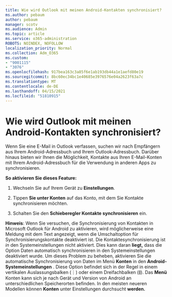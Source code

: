 ```yaml
---
title: Wie wird Outlook mit meinen Android-Kontakten synchronisiert?
ms.author: pebaum
author: pebaum
manager: scotv
ms.audience: Admin
ms.topic: article
ms.service: o365-administration
ROBOTS: NOINDEX, NOFOLLOW
localization_priority: Normal
ms.collection: Adm_O365
ms.custom:
- "9001115"
- "3076"
ms.openlocfilehash: 917bea163c3a85f6e1ab193db44a1e1aefd80e19
ms.sourcegitcommit: 8bc60ec34bc1e40685e3976576e04a2623f63a7c
ms.translationtype: MT
ms.contentlocale: de-DE
ms.lasthandoff: 04/15/2021
ms.locfileid: "51810915"
---
```

# <a name="how-does-outlook-sync-with-my-android-contacts"></a>Wie wird Outlook mit meinen Android-Kontakten synchronisiert?

Wenn Sie eine E-Mail in Outlook verfassen, suchen wir nach Empfängern aus Ihrem Android-Adressbuch und Ihrem Outlook-Adressbuch. Darüber hinaus bieten wir Ihnen die Möglichkeit, Kontakte aus Ihren E-Mail-Konten mit Ihrem Android-Adressbuch für die Verwendung in anderen Apps zu synchronisieren. 
 
**So aktivieren Sie dieses Feature:**
 
1. Wechseln Sie auf Ihrem Gerät zu **Einstellungen**.

2. Tippen **Sie unter Konten** auf das Konto, mit dem Sie Kontakte synchronisieren möchten.

3. Schalten Sie den **Schieberegler Kontakte synchronisieren** ein.
 
**Hinweis**: Wenn Sie versuchen, die Synchronisierung von Kontakten  in Microsoft Outlook für Android zu aktivieren, wird möglicherweise eine Meldung mit dem Text angezeigt, wenn die Umschaltoption für Synchronisierungskontakte deaktiviert ist. Die Kontaktesynchronisierung ist *in* den Systemeinstellungen nicht aktiviert. Dies kann daran **liegt,** dass die Option Daten automatisch synchronisieren in den Systemeinstellungen deaktiviert wurde. Um dieses Problem zu beheben, aktivieren Sie die automatische Synchronisierung von Daten im Menü **Konten** in den **Android-Systemeinstellungen** .  Diese Option befindet sich in der Regel in einem vertikalen Auslassungsbalken (⋮) oder einem Dreifachbalken (⫼). Das  **Menü** Konten kann sich je nach Gerät und Version von Android an unterschiedlichen Speicherorten befinden. In den meisten neueren Modellen können **Konten** unter Einstellungen durchsucht **werden.**